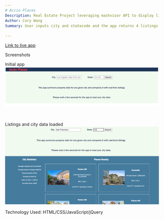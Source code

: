 ```yaml
---
# Accio Places
Description: Real Estate Project leveraging mashvisor API to display listings and city data.
Author: Cory Wang
Summary: User inputs city and statecode and the app returns 4 listings alongside average data for properties in given city.

---
```

<a href="https://cornelius-wang.github.io/accio-places/.">Link to live app</a>

Screenshots

Initial app
![Initial Screen](/images/accio-screenshot-1.PNG?raw=true "Initial view of app")

<br>

Listings and city data loaded
![Loaded Screen](/images/accio-screenshot-2.PNG?raw=true "App with listings and city data")

Technology Used: HTML/CSS/JavaScript/jQuery
